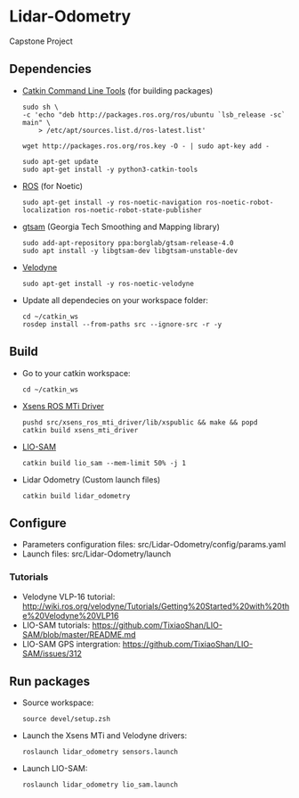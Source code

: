 # Lidar-Odometry
Capstone Project

## Dependencies
- [Catkin Command Line Tools](https://catkin-tools.readthedocs.io) (for building packages)
    ```
    sudo sh \
    -c 'echo "deb http://packages.ros.org/ros/ubuntu `lsb_release -sc` main" \
        > /etc/apt/sources.list.d/ros-latest.list'

    wget http://packages.ros.org/ros.key -O - | sudo apt-key add -

    sudo apt-get update
    sudo apt-get install -y python3-catkin-tools
    ```
- [ROS](http://wiki.ros.org/ROS/Installation) (for Noetic)
    ```
    sudo apt-get install -y ros-noetic-navigation ros-noetic-robot-localization ros-noetic-robot-state-publisher
    ```
- [gtsam](https://gtsam.org/get_started/) (Georgia Tech Smoothing and Mapping library)
    ```
    sudo add-apt-repository ppa:borglab/gtsam-release-4.0
    sudo apt install -y libgtsam-dev libgtsam-unstable-dev
    ```
- [Velodyne](http://wiki.ros.org/velodyne)
    ```
    sudo apt-get install -y ros-noetic-velodyne
    ```
- Update all dependecies on your workspace folder:
    ```
    cd ~/catkin_ws
    rosdep install --from-paths src --ignore-src -r -y
    ```
## Build
- Go to your catkin workspace:
    ```
    cd ~/catkin_ws
    ```
- [Xsens ROS MTi Driver](http://wiki.ros.org/xsens_mti_driver)
    ```
    pushd src/xsens_ros_mti_driver/lib/xspublic && make && popd
    catkin build xsens_mti_driver
    ```
- [LIO-SAM](https://github.com/TixiaoShan/LIO-SAM)
    ```
    catkin build lio_sam --mem-limit 50% -j 1
    ```
- Lidar Odometry (Custom launch files)
    ```
    catkin build lidar_odometry
    ```
## Configure
- Parameters configuration files: src/Lidar-Odometry/config/params.yaml
- Launch files: src/Lidar-Odometry/launch
### Tutorials
- Velodyne VLP-16 tutorial: http://wiki.ros.org/velodyne/Tutorials/Getting%20Started%20with%20the%20Velodyne%20VLP16
- LIO-SAM tutorials: https://github.com/TixiaoShan/LIO-SAM/blob/master/README.md
- LIO-SAM GPS intergration: https://github.com/TixiaoShan/LIO-SAM/issues/312

## Run packages
- Source workspace:
    ```
    source devel/setup.zsh
    ```
- Launch the Xsens MTi and Velodyne drivers:
    ```
    roslaunch lidar_odometry sensors.launch
    ```
- Launch LIO-SAM:
    ```
    roslaunch lidar_odometry lio_sam.launch
    ```


    